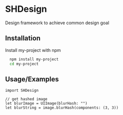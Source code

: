 
# SHDesign

Design framework to achieve common design goal



## Installation

Install my-project with npm

```bash
  npm install my-project
  cd my-project
```
    
## Usage/Examples

```import
import SHDesign
```

```blur
// get hashed image  
let blurImage = UIImage(blurHash: "")
let blurString = image.blurHash(components: (3, 3))

```

```swift

```

